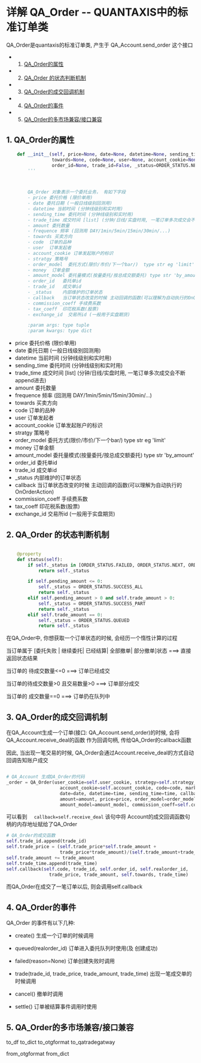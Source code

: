 # 详解 QA_Order  --  QUANTAXIS中的标准订单类 


QA_Order是quantaxis的标准订单类, 产生于 QA_Account.send_order 这个接口


<!-- vscode-markdown-toc -->
* 1. [QA_Order的属性](#QA_Order)
* 2. [QA_Order 的状态判断机制](#QA_Order-1)
* 3. [QA_Order的成交回调机制](#QA_Order-1)
* 4. [QA_Order的事件](#QA_Order-1)
* 5. [QA_Order的多市场兼容/接口兼容](#QA_Order-1)

<!-- vscode-markdown-toc-config
	numbering=true
	autoSave=true
	/vscode-markdown-toc-config -->
<!-- /vscode-markdown-toc -->

##  1. <a name='QA_Order'></a>QA_Order的属性

```python
    def __init__(self, price=None, date=None, datetime=None, sending_time=None, trade_time=False, amount=0, market_type=None, frequence=None,
                 towards=None, code=None, user=None, account_cookie=None, strategy=None, order_model=None, money=None, amount_model=AMOUNT_MODEL.BY_AMOUNT,
                 order_id=None, trade_id=False, _status=ORDER_STATUS.NEW, callback=False, commission_coeff=0.00025, tax_coeff=0.001, exchange_id=None, *args, **kwargs):
        '''



        QA_Order 对象表示一个委托业务， 有如下字段
        - price 委托价格 (限价单用)
        - date 委托日期 (一般日线级别回测用)
        - datetime 当前时间 (分钟线级别和实时用)
        - sending_time 委托时间 (分钟线级别和实时用)
        - trade_time 成交时间 [list] (分钟/日线/实盘时用, 一笔订单多次成交会不断append进去)
        - amount 委托数量
        - frequence 频率 (回测用 DAY/1min/5min/15min/30min/...)
        - towards 买卖方向
        - code  订单的品种
        - user  订单发起者
        - account_cookie 订单发起账户的标识
        - stratgy 策略号
        - order_model  委托方式(限价/市价/下一个bar/)  type str eg 'limit'
        - money  订单金额
        - amount_model 委托量模式(按量委托/按总成交额委托) type str 'by_amount'
        - order_id   委托单id
        - trade_id   成交单id
        - _status    内部维护的订单状态
        - callback   当订单状态改变的时候 主动回调的函数(可以理解为自动执行的OnOrderAction)
        - commission_coeff 手续费系数
        - tax_coeff  印花税系数(股票)
        - exchange_id  交易所id (一般用于实盘期货)

        :param args: type tuple
        :param kwargs: type dict
```

- price 委托价格 (限价单用)
- date 委托日期 (一般日线级别回测用)
- datetime 当前时间 (分钟线级别和实时用)
- sending_time 委托时间 (分钟线级别和实时用)
- trade_time 成交时间 [list] (分钟/日线/实盘时用, 一笔订单多次成交会不断append进去)
- amount 委托数量
- frequence 频率 (回测用 DAY/1min/5min/15min/30min/...)
- towards 买卖方向
- code  订单的品种
- user  订单发起者
- account_cookie 订单发起账户的标识
- stratgy 策略号
- order_model  委托方式(限价/市价/下一个bar/)  type str eg 'limit'
- money  订单金额
- amount_model 委托量模式(按量委托/按总成交额委托) type str 'by_amount'
- order_id   委托单id
- trade_id   成交单id
- _status    内部维护的订单状态
- callback   当订单状态改变的时候 主动回调的函数(可以理解为自动执行的OnOrderAction)
- commission_coeff 手续费系数
- tax_coeff  印花税系数(股票)
- exchange_id  交易所id (一般用于实盘期货)


##  2. <a name='QA_Order-1'></a>QA_Order 的状态判断机制

```python

    @property
    def status(self):
        if self._status in [ORDER_STATUS.FAILED, ORDER_STATUS.NEXT, ORDER_STATUS.SETTLED, ORDER_STATUS.CANCEL_ALL, ORDER_STATUS.CANCEL_PART]:
            return self._status

        if self.pending_amount <= 0:
            self._status = ORDER_STATUS.SUCCESS_ALL
            return self._status
        elif self.pending_amount > 0 and self.trade_amount > 0:
            self._status = ORDER_STATUS.SUCCESS_PART
            return self._status
        elif self.trade_amount == 0:
            self._status = ORDER_STATUS.QUEUED
            return self._status

```

在QA_Order中, 你想获取一个订单状态的时候, 会经历一个惰性计算的过程

当订单属于  [委托失败 | 继续委托| 已经结算| 全部撤单| 部分撤单]状态 ===> 直接返回状态结果

当订单的  待成交数量<=0  ===>  订单已经成交

当订单的待成交数量>0 且交易数量>0  ===>  订单部分成交

当订单的 成交数量==0   ===> 订单扔在队列中


##  3. <a name='QA_Order-1'></a>QA_Order的成交回调机制

在QA_Account生成一个订单(接口: QA_Account.send_order)的时候, 会将QA_Account.receive_deal的函数 作为回调句柄, 传给QA_Order的callback函数

因此, 当出现一笔交易的时候, QA_Order会通过Account.receive_deal的方式自动回调告知账户成交


```python

# QA_Account 生成QA_Order的代码
_order = QA_Order(user_cookie=self.user_cookie, strategy=self.strategy_name, frequence=self.frequence,
                    account_cookie=self.account_cookie, code=code, market_type=self.market_type,
                    date=date, datetime=time, sending_time=time, callback=self.receive_deal,
                    amount=amount, price=price, order_model=order_model, towards=towards, money=money,
                    amount_model=amount_model, commission_coeff=self.commission_coeff, tax_coeff=self.tax_coeff, *args, **kwargs)  # init

```

可以看到 ```  callback=self.receive_deal``` 该句中将 Account的成交回调函数句柄的内存地址赋给了QA_Order

```python
# QA_Order的成交函数
self.trade_id.append(trade_id)
self.trade_price = (self.trade_price*self.trade_amount +
                    trade_price*trade_amount)/(self.trade_amount+trade_amount)
self.trade_amount += trade_amount
self.trade_time.append(trade_time)
self.callback(self.code, trade_id, self.order_id, self.realorder_id,
                trade_price, trade_amount, self.towards, trade_time)
```
而QA_Order在成交了一笔订单以后, 则会调用self.callback




##  4. <a name='QA_Order-1'></a>QA_Order的事件


QA_Order 的事件有以下几种:


- create()   生成一个订单的时候调用

- queued(realorder_id)  订单进入委托队列时使用(及 创建成功)
- failed(reason=None)   订单创建失败时调用

- trade(trade_id, trade_price, trade_amount, trade_time) 出现一笔成交单的时候调用
- cancel()   撤单时调用

- settle()  订单被结算事件调用时使用

##  5. <a name='QA_Order-1'></a>QA_Order的多市场兼容/接口兼容

to_df
to_dict
to_otgformat
to_qatradegatway

from_otgformat
from_dict

